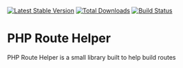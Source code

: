 [![Latest Stable Version](https://poser.pugx.org/rubyrainbows/route-helper/version.svg)](https://packagist.org/packages/rubyrainbows/route-helper)
[![Total Downloads](https://poser.pugx.org/rubyrainbows/route-helper/downloads.svg)](https://packagist.org/packages/rubyrainbows/route-helper)
[![Build Status](https://travis-ci.org/rubyrainbows/php-route-helper.svg?branch=master)](https://travis-ci.org/rubyrainbows/php-route-helper)

# PHP Route Helper

PHP Route Helper is a small library built to help build routes
